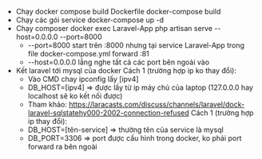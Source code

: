 + Chạy docker compose build Dockerfile
    docker-compose build
+ Chạy các gói service 
    docker-compose up -d
+ Chạy composer 
    docker exec Laravel-App php artisan serve --host=0.0.0.0 --port=8000 
    - --port=8000 start trên :8000 nhưng tại service Laravel-App trong file docker-compose.yml forward :81
    - --host=0.0.0.0 lắng nghe tất cả các port bên ngoài vào
+ Kết laravel tới mysql của docker
    Cách 1 (trường hợp ip ko thay đổi):
    - Vào CMD chay ipconfig lấy [ipv4]
    - DB_HOST=[ipv4] => được lấy từ ip máy chủ của laptop (127.0.0.0 hay localhost sẽ ko kết nối được)
    - Tham khảo: https://laracasts.com/discuss/channels/laravel/dock-laravel-sqlstatehy000-2002-connection-refused
    Cách 1 (trường hợp ip thay đổi):
    - DB_HOST=[tên-service] => thường tên của service là mysql
    - DB_PORT=3306 => port được cấu hình trong docker, ko phải port forward ra bên ngoài